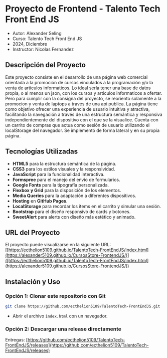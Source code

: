 # Proyecto de Frontend - Talento Tech Front End JS

* Autor: Alexander Seling
* Curso: Talento Tech Front End JS
* 2024, Diciembre
* Instructor: Nicolas Fernandez

## Descripción del Proyecto

Este proyecto consiste en el desarrollo de una página web comercial orientada a la promoción de cursos vinculados a la programación y/o la venta de articulos informaticos. Lo ideal sería tener una base de datos propia, o al menos un json, con los cursos y articulos informaticos a ofertar. Pero para cumplir con la consigna del proyecto, se reoriento solamente a la promocion y venta de laptops a través de una api publica. 
La página tiene como objetivo ofrecer una experiencia de usuario intuitiva y atractiva, facilitando la navegación a través de una estructura semántica y responsiva independientemente del dispositivo con el que se la visualice. Cuenta con un carrito de compras que actua como sesión de usuario utilizando el localStorage del navegador. Se implementó de forma lateral y en su propia página.


## Tecnologías Utilizadas

- **HTML5** para la estructura semántica de la página.
- **CSS3** para los estilos visuales y la responsividad.
- **JavaScript** para la funcionalidad interactiva.
- **Formspree** para el manejo del envío de formularios.
- **Google Fonts** para la tipografía personalizada.
- **Flexbox y Grid** para la disposición de los elementos.
- **Media Queries** para la adaptación a diferentes dispositivos.
- **Hosting** en **GitHub Pages**.
- **LocalStorage** para recordar los items en el carrito y simular una sesión.
- **Bootstrap** para el diseño responsivo de cards y botones.
- **SweetAlert** para alerts con diseño más estético y animado.

## URL del Proyecto

El proyecto puede visualizarse en la siguiente URL: [[https://ecthelion5109.github.io/TalentoTech-FrontEndJS/index.html](https://alexander5109.github.io/CursosStore-FrontendJS/)]([https://ecthelion5109.github.io/TalentoTech-FrontEndJS/index.html](https://alexander5109.github.io/CursosStore-FrontendJS/))

## Instalación y Uso

### Opción 1: Clonar este repositorio con Git
```bash
git clone https://github.com/ecthelion5109/TalentoTech-FrontEndJS.git
```
- Abrir el archivo `index.html` con un navegador.

### Opción 2: Descargar una release directamente
Entregas: [https://github.com/ecthelion5109/TalentoTech-FrontEndJS/releases](https://github.com/ecthelion5109/TalentoTech-FrontEndJS/releases)
